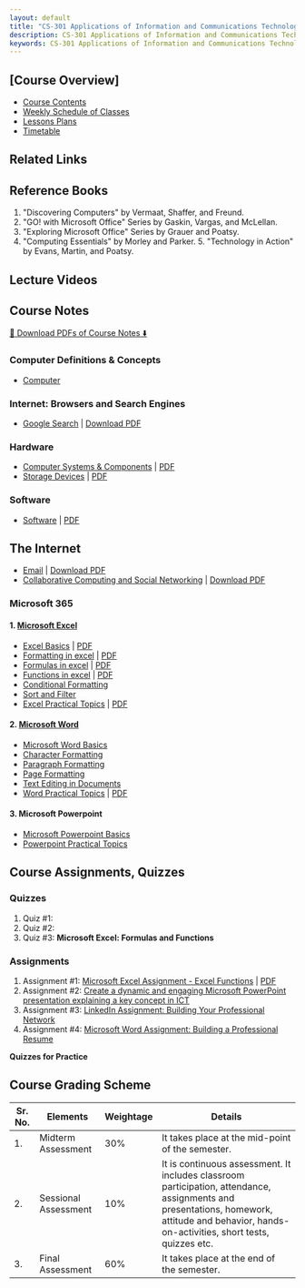 ```yaml
---
layout: default
title: "CS-301 Applications of Information and Communications Technologies | Complete Study Materials & Practical Guides"
description: CS-301 Applications of Information and Communications Technologies
keywords: CS-301 Applications of Information and Communications Technologies
---
```


## [Course Overview]

- [Course Contents](docs/course-overview-cs301-aict.md)
- [Weekly Schedule of Classes](docs/weekly-schedule-cs301-aict.md)
- [Lessons Plans]()
- [Timetable](#)
  
## Related Links

## Reference Books

1. "Discovering Computers" by Vermaat, Shaffer, and Freund.
2. "GO! with Microsoft Office" Series by Gaskin, Vargas, and McLellan.
3. "Exploring Microsoft Office" Series by Grauer and Poatsy.
4. "Computing Essentials" by Morley and Parker. 5. "Technology in Action" by Evans, Martin, and Poatsy.

## Lecture Videos
  
## Course Notes

[📘 Download PDFs of Course Notes ⬇️](https://drive.google.com/drive/folders/1-9lPagVm1EYfqn3--3WtEu4CV9kJoD0B?usp=sharing)

### Computer Definitions & Concepts

- [Computer](../computer-basics/docs/computer.md)

### Internet: Browsers and Search Engines

- [Google Search](../google-workspace/docs/google-search/) \| [Download PDF](../google-workspace/docs/google-search/google-search.pdf)

### Hardware

- [Computer Systems & Components](../computer-basics/docs/hardware.md) \| [PDF](../computer-basics/docs/hardware.pdf)
- [Storage Devices](../computer-basics/docs/storage-devices.md) \| [PDF](../computer-basics/docs/storage-devices.pdf)

### Software

- [Software](../computer-basics/docs/software.md) \| [PDF](../computer-basics/docs/software.pdf)
  

## The Internet

- [Email](../google-workspace/docs/gmail/) \| [Download PDF](../google-workspace/docs/gmail/email.pdf) 
- [Collaborative Computing and Social Networking](../social-media/docs/linkedin/) \| [Download PDF](../social-media/docs/linkedin/index.md)
  
### Microsoft 365

#### 1. [Microsoft Excel](../ms-excel/index.md)

  - [Excel Basics](/ms-excel/docs/basics/) \| [PDF](/downloads/ms-excel/basics.pdf)
  - [Formatting in excel](../ms-excel/docs/formatting.md) \| [PDF](/downloads/ms-excel/formatting.pdf)
  - [Formulas in excel](../ms-excel/docs/formulas.md) \| [PDF](/downloads/ms-excel/formulas.pdf)
  - [Functions in excel](../ms-excel/docs/functions.md) \| [PDF](/downloads/ms-excel/functions.pdf)
  - [Conditional Formatting](../ms-excel/docs/advance-features.md)
  - [Sort and Filter](../ms-excel/docs/sort-filter.md)
  - [Excel Practical Topics](../ms-excel/docs/excel-practicals.md) \| [PDF](/downloads/ms-excel/excel-practicals.pdf)
  
#### 2. [Microsoft Word](../ms-word/index.md)

  - [Microsoft Word Basics](../ms-word/docs/basics.md)
  - [Character Formatting](../ms-word/docs/character-formatting.md)
  - [Paragraph Formatting](../ms-word/docs/paragraph-formatting.md)
  - [Page Formatting](../ms-word/docs/page-formatting.md)
  - [Text Editing in Documents](../ms-word/docs/stylish.md)
  - [Word Practical Topics](../ms-word/docs/word-practical.md) \| [PDF](../ms-word/docs/word-practical.pdf)

#### 3. Microsoft Powerpoint
  
  - [Microsoft Powerpoint Basics](../ms-powerpoint/docs/basics.md)
  - [Powerpoint Practical Topics](../ms-powerpoint/docs/powerpoint-practical.md)


## Course Assignments, Quizzes

### Quizzes

1. Quiz #1: 
2. Quiz #2: 
3. Quiz #3: **Microsoft Excel: Formulas and Functions**

### Assignments

1. Assignment #1: [Microsoft Excel Assignment - Excel Functions](../ms-excel/assignments/assign8.md) \| [PDF](/downloads/ms-excel/assignments/assign8.pdf)
2. Assignment #2: [Create a dynamic and engaging Microsoft PowerPoint presentation explaining a key concept in ICT](/cs-301/assignments/assign1.md)
3. Assignment #3: [LinkedIn Assignment: Building Your Professional Network](../social-media/assignments/linkedin-assign1.md)
4. Assignment #4: [Microsoft Word Assignment: Building a Professional Resume](../ms-word/assignments/ms-word-assign1.md)

   
**Quizzes for Practice**


## Course Grading Scheme

| Sr. No. | Elements             | Weightage | Details                                                                                                                                                                                                 |
|---------|----------------------|-----------|---------------------------------------------------------------------------------------------------------------------------------------------------------------------------------------------------------|
| 1.      | Midterm Assessment   | 30%       | It takes place at the mid-point of the semester.                                                                                                                                                         |
| 2.      | Sessional Assessment | 10%       | It is continuous assessment. It includes classroom participation, attendance, assignments and presentations, homework, attitude and behavior, hands-on-activities, short tests, quizzes etc.             |
| 3.      | Final Assessment     | 60%       | It takes place at the end of the semester. |
 